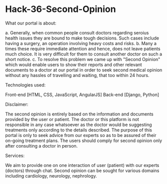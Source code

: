 # Hack-36-Second-Opinion

What our portal is about:

a. Generally, when common people consult doctors regarding seroius health issues they are bound to make tough decisions. Such cases include having a surgery, an operation involving heavy costs and risks. 
b. Many a times these require immediate attention and hence, does not leave patients much choice. It is very difficult for them to consult another doctor on such a short notice. 
c. To resolve this problem we came up with "Second Opinion" which would enable users to show their reports and other relevant documents to a doctor at our portal in order to seek second medical opinion without any hassles of travelling and waiting, that too within 24 hours. 

Technologies used:

Front-end [HTML, CSS, JavaScript, AngularJS]
Back-end [Django, Python] 

Disclaimer:

The second opinion is entirely based on the information and documents provided by the user or patient. The doctor or this platform is not responsible in any case whatsoever as the doctor would be suggesting treatments only according to the details described. The purpose of this portal is only to seek advice from our experts so as to be assured of their on-going treatment plans. The users should comply for second opinion only after consulting a doctor in person.

Services:

We aim to provide one on one interaction of user (patient) with our experts (doctors) through chat. 
Second opinion can be sought for various domains including cardiology, neurology, nephrology.
  


